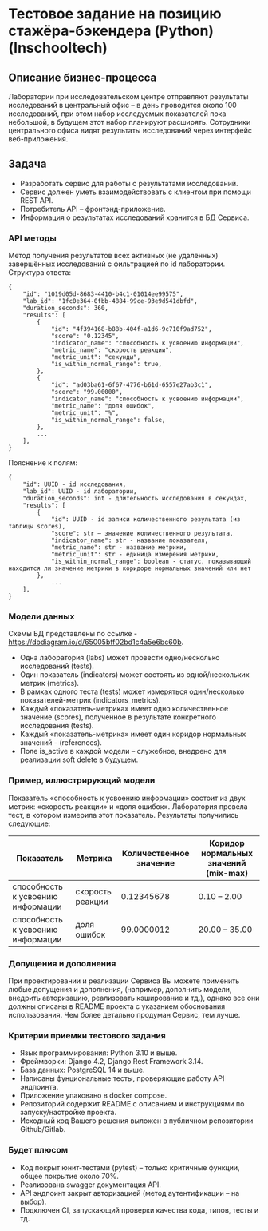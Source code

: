 # Тестовое задание на позицию стажёра-бэкендера (Python) (Inschooltech)

## Описание бизнес-процесса

Лаборатории при исследовательском центре отправляют результаты исследований в центральный офис – в день проводится около 100 исследований, при этом набор исследуемых показателей пока небольшой, в будущем этот набор планируют расширять.
Сотрудники центрального офиса видят результаты исследований через интерфейс веб-приложения.

## Задача

- Разработать сервис для работы с результатами исследований.
- Сервис должен уметь взаимодействовать с клиентом при помощи REST API.
- Потребитель API – фронтэнд-приложение.
- Информация о результатах исследований хранится в БД Сервиса.

### API методы
Метод получения результатов всех активных (не удалённых) завершённых исследований с фильтрацией по id лаборатории. Структура ответа:

```
{
    "id": "1019d05d-8683-4410-b4c1-01014ee99575",
    "lab_id": "1fc0e364-0fbb-4884-99ce-93e9d541dbfd",
    "duration_seconds": 360,
    "results": [
        {
            "id": "4f394168-b88b-404f-a1d6-9c710f9ad752",
            "score": "0.12345",
            "indicator_name": "способность к усвоению информации",
            "metric_name": "cкорость реакции",
            "metric_unit": "секунды",
            "is_within_normal_range": true,
        },
        {
            "id": "ad03ba61-6f67-4776-b61d-6557e27ab3c1",
            "score": "99.00000",
            "indicator_name": "cпособность к усвоению информации",
            "metric_name": "доля ошибок",
            "metric_unit": "%",
            "is_within_normal_range": false,
        },
		...
    ],
}
```

Пояснение к полям:
```
{
    "id": UUID - id исследования,
    "lab_id": UUID - id лаборатории,
    "duration_seconds": int - длительность исследования в секундах,
    "results": [
        {
            "id": UUID - id записи количественного результата (из таблицы scores),
            "score": str – значение количественного результата,
            "indicator_name": str - название показателя,
            "metric_name": str - название метрики,
            "metric_unit": str - единица измерения метрики,
            "is_within_normal_range": boolean - статус, показывающий находится ли значение метрики в коридоре нормальных значений или нет
        },
    		...
    ],
}
```

### Модели данных

Схемы БД представлены по ссылке - https://dbdiagram.io/d/65005bff02bd1c4a5e6bc60b.

- Одна лаборатория (labs) может провести одно/несколько исследований (tests).
- Один показатель (indicators) может состоять из одной/нескольких метрик (metrics).
- В рамках одного теста (tests) может измеряться один/несколько показателей-метрик (indicators_metrics).
- Каждый «показатель-метрика» имеет одно количественное значение (scores), полученное в результате конкретного исследования (tests).
- Каждый «показатель-метрика» имеет один коридор нормальных значений - (references).
- Поле is_active в каждой модели – служебное, внедрено для реализации soft delete в будущем.

### Пример, иллюстрирующий модели

Показатель «cпособность к усвоению информации» состоит из двух метрик: «скорость реакции» и «доля ошибок».
Лаборатория провела тест, в котором измерила этот показатель.
Результаты получились следующие:

| Показатель | Метрика | Количественное значение | Коридор нормальных значений (mix-max) |
| --- | --- | --- | --- |
| cпособность к усвоению информации | скорость реакции | 0.12345678 | 0.10 – 2.00 |
| cпособность к усвоению информации | доля ошибок | 99.0000012 | 20.00 – 35.00 |

### Допущения и дополнения

При проектировании и реализации Сервиса Вы можете применить любые допущения и дополнения, (например, дополнить модели, внедрить авторизацию, реализовать кэширование и тд.), однако все они должны описаны в README проекта с указанием обоснования использования.
Чем более детально продуман Сервис, тем лучше.

### Критерии приемки тестового задания

- Язык программирования: Python 3.10 и выше.
- Фреймворки: Django 4.2, Django Rest Framework 3.14.
- База данных: PostgreSQL 14 и выше.
- Написаны фунциональные тесты, проверяющие работу API эндпоинта.
- Приложение упаковано в docker compose.
- Репозиторий содержит README с описанием и инструкциями по запуску/настройке проекта.
- Исходный код Вашего решения выложен в публичном репозитории Github/Gitlab.

### Будет плюсом

- Код покрыт юнит-тестами (pytest) – только критичные функции, общее покрытие около 70%.
- Реализована swagger документация API.
- API эндпоинт закрыт авторизацией (метод аутентификации – на выбор).
- Подключен CI, запускающий проверки качества кода, типов, тесты и тд.
